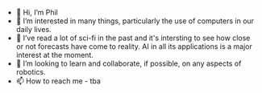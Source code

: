 - 👋 Hi, I’m Phil 
- 👀 I’m interested in many things, particularly the use of computers in our daily lives.
- 🌱 I’ve read a lot of sci-fi in the past and it's intersting to see how close or not forecasts have come to reality. AI in all its applications is a major interest at the moment.
- 💞️ I’m looking to learn and collaborate, if possible, on any aspects of robotics.
- 📫 How to reach me - tba

<!---
Philtb1/Philtb1 is a ✨ special ✨ repository because its `README.md` (this file) appears on your GitHub profile.
You can click the Preview link to take a look at your changes.
--->
